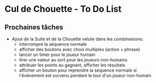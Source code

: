# Cul de Chouette - To Do List

## Prochaines tâches

- Ajout de la Suite et de la Chouette velute dans les combinaisons:
  - interrompre la séquence normale
  - afficher des boutons avec choix multiples (action + phrase)
  - lancer un timer pour le joueur humain
  - tirer une valeur au sort pour les joueurs non-humains
  - attribuer les points au gagnant, afficher les résultats
  - afficher un bouton pour reprendre la séquence normale si l'événement est survenu pendant le tour d'un joueur non-humain
